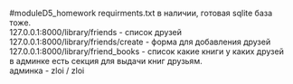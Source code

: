 #moduleD5_homework
requirments.txt в наличии, готовая sqlite база тоже.  
127.0.0.1:8000/library/friends - список друзей  
127.0.0.1:8000/library/friends/create - форма для добавления друзей  
127.0.0.1:8000/library/friend_books - список какие книги у каких друзей  
в админке есть секция для выдачи книг друзьям.  
админка - zloi / zloi
